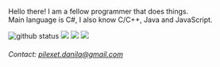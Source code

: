 Hello there! I am a fellow programmer that does things. \
Main language is C#, I also know C/C++, Java and JavaScript.

<a>
  <img src="https://github-readme-stats.vercel.app/api?username=theairblow&show_icons=true&theme=algolia" alt="github status"/>
  <img src="https://github-readme-stats.vercel.app/api/top-langs/?username=theairblow&theme=algolia"/>
  <img src="https://github-readme-streak-stats.herokuapp.com/?user=theairblow&theme=black-ice&hide_border=true&stroke=0000&background=060A0CD0"/>
  <img src="https://activity-graph.herokuapp.com/graph?username=theairblow&bg_color=0D1117&color=5BCDEC&line=5BCDEC&point=FFFFFF&hide_border=true"/>
</a>


###### Contact: [pilexet.danila@gmail.com](https://www.youtube.com/watch?v=dQw4w9WgXcQ)
